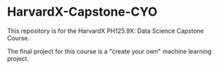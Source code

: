 # HarvardX-Capstone-CYO
This repository is for the HarvardX PH125.9X: Data Science Capstone Course.

The final project for this course is a "create your own" machine learning project.
